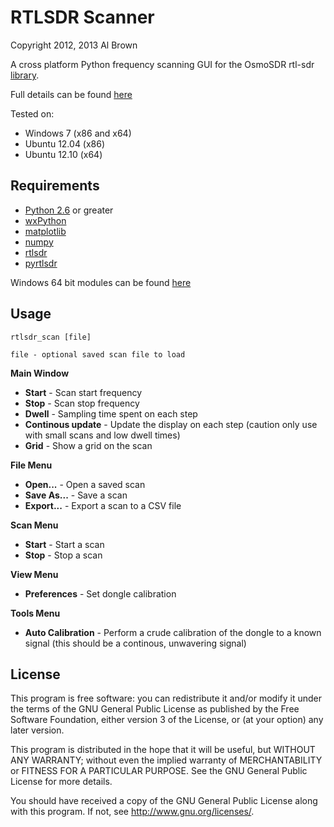 # RTLSDR Scanner #

Copyright 2012, 2013 Al Brown


A cross platform Python frequency scanning GUI for the OsmoSDR rtl-sdr [library](http://sdr.osmocom.org/trac/wiki/rtl-sdr).

Full details can be found [here](http://eartoearoak.com/software/rtlsdr-scanner)

Tested on:

- Windows 7 (x86 and x64)
- Ubuntu 12.04 (x86)
- Ubuntu 12.10 (x64)

## Requirements ##

- [Python 2.6](http://www.python.org) or greater
- [wxPython](http://www.wxpython.org/)
- [matplotlib](http://matplotlib.org/)
- [numpy](http://www.numpy.org/)
- [rtlsdr](http://sdr.osmocom.org/trac/wiki/rtl-sdr)
- [pyrtlsdr](https://github.com/roger-/pyrtlsdr)

Windows 64 bit modules can be found [here](http://www.lfd.uci.edu/~gohlke/pythonlibs/)

## Usage ##

`rtlsdr_scan [file]`

    file - optional saved scan file to load

**Main Window**

- **Start** - Scan start frequency
- **Stop** - Scan stop frequency
- **Dwell** - Sampling time spent on each step
- **Continous update** - Update the display on each step (caution only use with small scans and low dwell times)
- **Grid** - Show a grid on the scan

**File Menu**

- **Open...** - Open a saved scan
- **Save As...** - Save a scan
- **Export...** - Export a scan to a CSV file

**Scan Menu**

- **Start** - Start a scan
- **Stop** - Stop a scan

**View Menu**

- **Preferences** - Set dongle calibration

**Tools Menu**

- **Auto Calibration** - Perform a crude calibration of the dongle to a known signal (this should be a continous, unwavering signal)

## License ##

This program is free software: you can redistribute it and/or modify
it under the terms of the GNU General Public License as published by
the Free Software Foundation, either version 3 of the License, or
(at your option) any later version.

This program is distributed in the hope that it will be useful,
but WITHOUT ANY WARRANTY; without even the implied warranty of
MERCHANTABILITY or FITNESS FOR A PARTICULAR PURPOSE.  See the
GNU General Public License for more details.

You should have received a copy of the GNU General Public License
along with this program.  If not, see <http://www.gnu.org/licenses/>.
